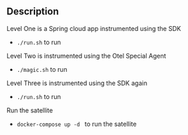 ## Description
Level One is a Spring cloud app instrumented using the SDK
* `./run.sh` to run

Level Two is instrumented using the Otel Special Agent
* `./magic.sh` to run

Level Three is instrumented using the SDK again
* `./run.sh` to run

Run the satellite
* `docker-compose up -d ` to run the satellite



